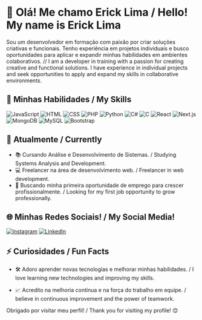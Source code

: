# 👋 Olá! Me chamo Erick Lima / Hello! My name is Erick Lima

Sou um desenvolvedor em formação com paixão por criar soluções criativas e funcionais. Tenho experiência em projetos individuais e busco oportunidades para aplicar e expandir minhas habilidades em ambientes colaborativos. 
//
I am a developer in training with a passion for creating creative and functional solutions. I have experience in individual projects and seek opportunities to apply and expand my skills in collaborative environments.

## 🚀 Minhas Habilidades / My Skills

![JavaScript](https://img.shields.io/badge/JavaScript-F7DF1E?style=for-the-badge&logo=javascript&logoColor=black)
![HTML](https://img.shields.io/badge/HTML5-E34F26?style=for-the-badge&logo=html5&logoColor=white)
![CSS](https://img.shields.io/badge/CSS3-1572B6?style=for-the-badge&logo=css3&logoColor=white)
![PHP](https://img.shields.io/badge/PHP-777BB4?style=for-the-badge&logo=php&logoColor=white)
![Python](https://img.shields.io/badge/Python-3776AB?style=for-the-badge&logo=python&logoColor=white)
![C#](https://img.shields.io/badge/C%23-239120?style=for-the-badge&logo=c-sharp&logoColor=white)
![C](https://img.shields.io/badge/C-00599C?style=for-the-badge&logo=c&logoColor=white)
![React](https://img.shields.io/badge/React-61DAFB?style=for-the-badge&logo=react&logoColor=black)
![Next.js](https://img.shields.io/badge/Next.js-000000?style=for-the-badge&logo=next.js&logoColor=white)
![MongoDB](https://img.shields.io/badge/MongoDB-47A248?style=for-the-badge&logo=mongodb&logoColor=white)
![MySQL](https://img.shields.io/badge/MySQL-4479A1?style=for-the-badge&logo=mysql&logoColor=white)
![Bootstrap](https://img.shields.io/badge/Bootstrap-7952B3?style=for-the-badge&logo=bootstrap&logoColor=white)

## 🌱 Atualmente / Currently

- 📚 Cursando Análise e Desenvolvimento de Sistemas. / Studying Systems Analysis and Development.
- 💻 Freelancer na área de desenvolvimento web. / Freelancer in web development.
- 🎯 Buscando minha primeira oportunidade de emprego para crescer profissionalmente. / Looking for my first job opportunity to grow professionally.

## 🌐 Minhas Redes Sociais! / My Social Media!

[![Instagram](https://img.shields.io/badge/Instagram-E4405F?style=for-the-badge&logo=instagram&logoColor=white)](https://www.instagram.com/erick.devs?igsh=MXd2bmxweG53YzRsNg==)
[![LinkedIn](https://img.shields.io/badge/LinkedIn-0077B5?style=for-the-badge&logo=linkedin&logoColor=white)](https://www.linkedin.com/in/erickbfl/)

## ⚡ Curiosidades / Fun Facts

- 🛠️ Adoro aprender novas tecnologias e melhorar minhas habilidades. / I love learning new technologies and improving my skills.

- 📈 Acredito na melhoria contínua e na força do trabalho em equipe. /  believe in continuous improvement and the power of teamwork.

Obrigado por visitar meu perfil! / Thank you for visiting my profile!  😊
